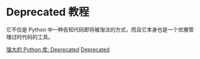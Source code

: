 # Deprecated 教程

<show-structure depth="3"/>

它不仅是  Python  中一种告知代码即将被淘汰的方式，而且它本身也是一个优雅管理过时代码的工具。


<seealso>
<category ref="ref_docs">
    <a href="https://mp.weixin.qq.com/s/-nEfof_mJEaEx6PU8BCL3Q">强大的 Python 库: Deprecated</a>
</category>
<category ref="ref_github">
    <a href="https://github.com/tantale/deprecated">Deprecated</a>
</category>
<category ref="ref_issues">
</category>
<category ref="ref_hf">
</category>
<category ref="ref_ms">
</category>
</seealso>


